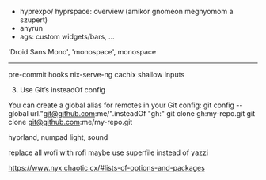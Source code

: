- hyprexpo/ hyprspace: overview (amikor gnomeon megnyomom a szupert)
- anyrun
- ags: custom widgets/bars, ...


'Droid Sans Mono', 'monospace', monospace


---------------
pre-commit hooks
nix-serve-ng
cachix
shallow inputs


3. Use Git’s insteadOf config

You can create a global alias for remotes in your Git config:
git config --global url."git@github.com:me/".insteadOf "gh:"
git clone gh:my-repo.git
git clone git@github.com:me/my-repo.git

hyprland, numpad light, sound

replace all wofi with rofi
maybe use superfile instead of yazzi

https://www.nyx.chaotic.cx/#lists-of-options-and-packages